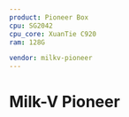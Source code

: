 ```yaml
---
product: Pioneer Box
cpu: SG2042
cpu_core: XuanTie C920
ram: 128G

vendor: milkv-pioneer
---
```



# Milk-V Pioneer

